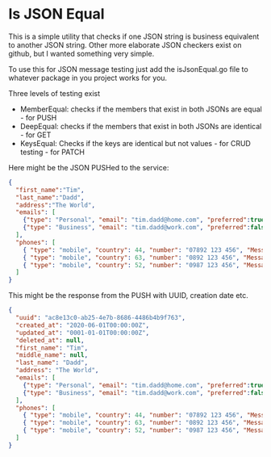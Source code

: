 # Is JSON Equal
This is a simple utility that checks if one JSON string is business equivalent
to another JSON string.  Other more elaborate JSON checkers exist on
github, but I wanted something very simple.

To use this for JSON message testing just add the isJsonEqual.go file to whatever
package in you project works for you.

Three levels of testing exist
* MemberEqual: checks if the members that exist in both JSONs are equal - for PUSH
* DeepEqual: checks if the members that exist in both JSONs are identical - for GET
* KeysEqual: Checks if the keys are identical but not values - for CRUD testing - for PATCH

Here might be the JSON PUSHed to the service:
```json
{
  "first_name":"Tim",
  "last_name":"Dadd",
  "address":"The World",
  "emails": [
    {"type": "Personal", "email": "tim.dadd@home.com", "preferred":true},
    {"type": "Business", "email": "tim.dadd@work.com", "preferred":false}
  ],
  "phones": [
    { "type": "mobile", "country": 44, "number": "07892 123 456", "Messages": true },
    { "type": "mobile", "country": 63, "number": "0892 123 456", "Messages": true },
    { "type": "mobile", "country": 52, "number": "0987 123 456", "Messages": false }
  ]
}
```

This might be the response from the PUSH with UUID, creation date etc.
```json
{
  "uuid": "ac8e13c0-ab25-4e7b-8686-4486b4b9f763",
  "created_at": "2020-06-01T00:00:00Z",
  "updated_at": "0001-01-01T00:00:00Z",
  "deleted_at": null,
  "first_name": "Tim",
  "middle_name": null,
  "last_name": "Dadd",
  "address": "The World",
  "emails": [
    {"type": "Personal", "email": "tim.dadd@home.com", "preferred":true},
    {"type": "Business", "email": "tim.dadd@work.com", "preferred":false}
  ],
  "phones": [
    { "type": "mobile", "country": 44, "number": "07892 123 456", "Messages": true },
    { "type": "mobile", "country": 63, "number": "0892 123 456", "Messages": true },
    { "type": "mobile", "country": 52, "number": "0987 123 456", "Messages": false }
  ]
}
```